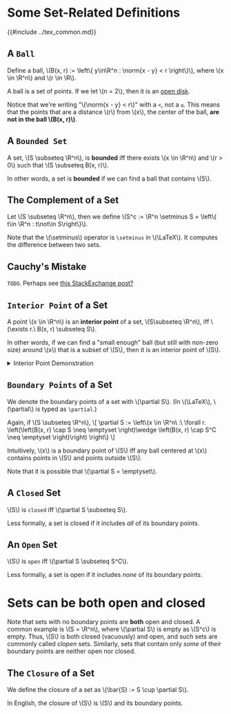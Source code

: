 # Some Set-Related Definitions

{{#include ../tex_common.md}}

## A `Ball`

Define a ball, \\(B(x, r) := \left\\{ y\in\R^n : \norm{x - y} < r \right\\}\\), where \\(x \in \R^n\\) and \\(r \in \R\\).

A ball is a set of points. If we let \\(n = 2\\), then it is an [open disk](https://en.wikipedia.org/wiki/Disk_%28mathematics%29).

Notice that we're writing "\\(\norm{x - y} < r\\)" with a `<`, not a `≤`. This means that the points that are a distance \\(r\\) from \\(x\\), the center of the ball, **are not in the ball \\(B(x, r)\\)**.

## A `Bounded Set`

A set, \\(S \subseteq \R^n\\), is **bounded** iff there exists \\(x \in \R^n\\) and \\(r > 0\\) such that \\(S \subseteq B(x, r)\\).

In other words, a set is **bounded** if we can find a ball that contains \\(S\\).

## The Complement of a Set

Let \\(S \subseteq \R^n\\), then we define \\(S^c := \R^n \setminus S = \left\\{ t\in \R^n : t\not\in S\right\\}\\).

Note that the \\(\setminus\\) operator is `\setminus` in \\(\LaTeX\\). It computes the difference between two sets.

## Cauchy's Mistake

`TODO`. Perhaps see [this StackExchange post?](https://math.stackexchange.com/questions/1250968/where-is-cauchys-wrong-proof)

## `Interior Point` of a Set

A point \\(x \in \R^n\\) is an **interior point** of a set, \\(S\subseteq \R^n\\), iff \\(\exists r.\ B(x, r) \subseteq S\\).

In other words, if we can find a "small enough" ball (but still with non-zero size) around \\(x\\) that is a subset of \\(S\\), then it is an interior point of \\(S\\).

<details><summary>Interior Point Demonstration</summary>
<iframe src="https://www.desmos.com/calculator/7izucmc1fz?embed" width="500" height="500" style="border: 1px solid #ccc" frameborder=0></iframe>
</details>

## `Boundary Points` of a Set

We denote the boundary points of a set with \\(\partial S\\). (In \\(\LaTeX\\), \\(\partial\\) is typed as `\partial`.)

Again, if \\(S \subseteq \R^n\\),
\\[
 \partial S := \left\\{x \in \R^n\ :\ \forall r. \left(\left(B(x, r) \cap S \neq \emptyset \right)\wedge \left(B(x, r) \cap S^C \neq \emptyset \right)\right) \right\\}
\\]

Intuitively, \\(x\\) is a boundary point of \\(S\\) iff any ball centered at \\(x\\) contains points in \\(S\\) and points outside \\(S\\).

Note that it is possible that \\(\partial S = \emptyset\\).

## A `Closed` Set

\\(S\\) is `closed` iff \\(\partial S \subseteq S\\).

Less formally, a set is closed if it includes _all_ of its boundary points.

## An `Open` Set

\\(S\\) is `open` iff \\(\partial S \subseteq S^C\\).

Less formally, a set is open if it includes _none_ of its boundary points.

# Sets can be both open and closed

Note that sets with no boundary points are **both** open and closed. A common example is \\(S = \R^n\\), where \\(\partial S\\) is empty as \\(S^c\\) is empty. Thus, \\(S\\) is both closed (vacuously) and open, and such sets are commonly called _clopen_ sets. Similarly, sets that contain only _some_ of their boundary points are neither open nor closed.

## The `Closure` of a Set

We define the closure of a set as \\(\bar{S} := S \cup \partial S\\).

In English, the closure of \\(S\\) is \\(S\\) and its boundary points.
